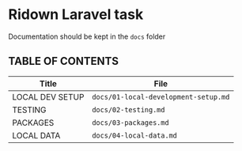 # Ridown Laravel task

Documentation should be kept in the `docs` folder

## TABLE OF CONTENTS

| Title                  | File                                 |
|------------------------|--------------------------------------|
| LOCAL DEV SETUP        | `docs/01-local-development-setup.md` |
| TESTING                | `docs/02-testing.md`                 |
| PACKAGES               | `docs/03-packages.md`                |
| LOCAL DATA             | `docs/04-local-data.md`              |
